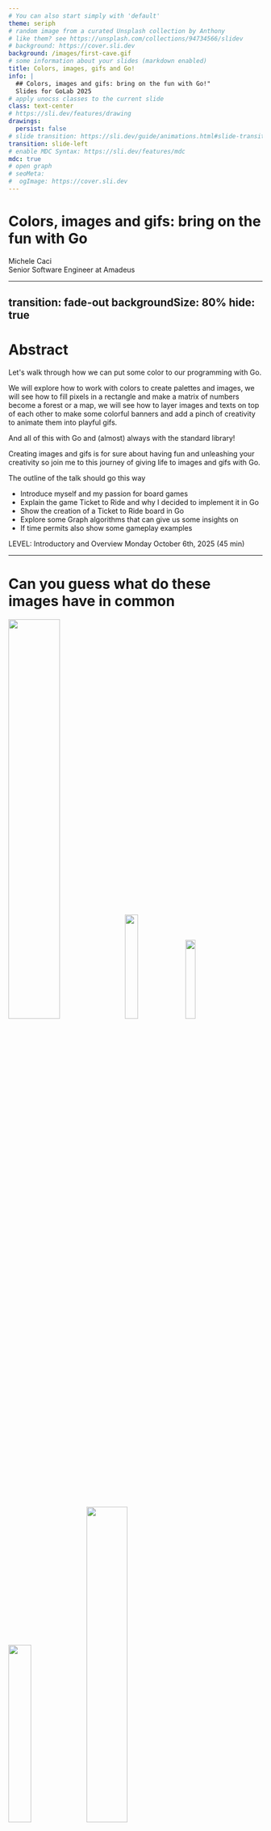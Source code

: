 ```yaml
---
# You can also start simply with 'default'
theme: seriph
# random image from a curated Unsplash collection by Anthony
# like them? see https://unsplash.com/collections/94734566/slidev
# background: https://cover.sli.dev
background: /images/first-cave.gif
# some information about your slides (markdown enabled)
title: Colors, images, gifs and Go!
info: |
  ## Colors, images and gifs: bring on the fun with Go!"
  Slides for GoLab 2025
# apply unocss classes to the current slide
class: text-center
# https://sli.dev/features/drawing
drawings:
  persist: false
# slide transition: https://sli.dev/guide/animations.html#slide-transitions
transition: slide-left
# enable MDC Syntax: https://sli.dev/features/mdc
mdc: true
# open graph
# seoMeta:
#  ogImage: https://cover.sli.dev
---
```


# Colors, images and gifs: bring on the fun with Go

<div class="absolute bottom-10 text-left">
    <div>Michele Caci</div>
    <div>Senior Software Engineer at Amadeus</div>
    <div class="flex m-0 gap-1">
      <a href="https://github.com/mcaci" target="_blank" alt="Michele's GitHub" title="Michele's GitHub"
        class="text-xl slidev-icon-btn opacity-50 !border-none !hover:text-white">
        <carbon-logo-github />
      </a>
      <a href="https://x.com/goMicheleCaci" target="_blank" alt="Michele's X" title="Michele's X"
        class="text-xl slidev-icon-btn opacity-50 !border-none !hover:text-white">
        <carbon-logo-x />
      </a>
      <a href="https://www.linkedin.com/in/michele-caci-47770132/" target="_blank" alt="Michele's Linkedin" title="Michele's Linkedin"
        class="text-xl slidev-icon-btn opacity-50 !border-none !hover:text-white">
        <carbon-logo-linkedin />
      </a>
    </div>
</div>

---
transition: fade-out
backgroundSize: 80%
hide: true
---

# Abstract

<!-- layout: image-right -->

Let's walk through how we can put some color to our programming with Go.

We will explore how to work with colors to create palettes and images, we will see how to fill pixels in a rectangle and make a matrix of numbers become a forest or a map, we will see how to layer images and texts on top of each other to make some colorful banners and add a pinch of creativity to animate them into playful gifs.

And all of this with Go and (almost) always with the standard library!

Creating images and gifs is for sure about having fun and unleashing your creativity so join me to this journey of giving life to images and gifs with Go.

The outline of the talk should go this way

- Introduce myself and my passion for board games
- Explain the game Ticket to Ride and why I decided to implement it in Go
- Show the creation of a Ticket to Ride board in Go
- Explore some Graph algorithms that can give us some insights on
- If time permits also show some gameplay examples

LEVEL: Introductory and Overview
Monday October 6th, 2025 (45 min)

---

# Can you guess what do these images have in common

<img src="/images/actual-cave-with-sand.png" class="absolute top-25 left-20" style="width: 45%; height: auto;"/>
<img src="/images/forest.png" class="absolute bottom-5 left-10" style="width: 23%; height: auto;"/>
<img src="/images/bgGradient.png" class="absolute bottom-25 left-85" style="width: 20%; height: auto;"/>
<img src="/images/LunchBreak.gif" class="absolute bottom-8 left-67" style="width: 30%; height: auto;"/>
<img src="/images/game_of_life.gif" class="absolute bottom-10 right-5" style="width: 40%; height: auto;"/>

<!-- Show a sequence of 3 images or gifs created with Go -->

---
layout: lblue-fact
---

They are all made in Go

---
layout: fact
---

# ⚠️ Disclaimer

<v-click>
Most of the images in this presentation are made in Go
</v-click>

<!-- If an image is not made in Go you'll notice -->

---

# But why would I even start make images or gifs in Go?

<v-clicks>

- I love Go
- It’s fun
- The results can be weirdly satisfying

</v-clicks>

<img v-click src="/images/whatIsBestForImageProcessing.png" class="absolute top-25 left-30" style="width: 55%; height: auto;"/>
<img v-click src="/images/very-dull-page.png" class="absolute bottom-10 left-10" style="width: 40%; height: auto;"/>

<!-- 
- I love Go
  - It's a straightforward language that can generate performant programs
- It’s fun 
- The results can be weirdly satisfying
  - There are some images I couldn't believe myself to be able to generate
- When I googled "which programming language is best for pictures" I got this
  - So of course I had to do it in Go
-->

---
layout: center
---

# 👋 Hello

- I'm Michele
- I work in Amadeus
- I deploy and operate Splunk
- My hobbies include languages, board games and TBA (something fun)
- And I'm going to talk you about creativity, art and fun with Go!

<!-- Amadeus: we make travel working -->

---
layout: lblue-fact
---

Let's start creating our first Image

---

# 🖼️ Our First Image

Step by step

<v-click>
1. We start by defining the bounds of the image as a rectangle.

```go
r := image.Rect(0, 0, 1024, 768) // A 1024x768 image
```

</v-click>

<v-click>
2. We create the image using the rectangle and a specific color space (RGBA).

```go
img := image.NewRGBA(r)
```

</v-click>

<v-click>
3. We set the pixels of the image to the color we want

```go
for x := range r.Max.X {
  for y := range r.Max.Y {
    img.Set(x, y, color.RGBA{G: 150, A: 255})
  }
}
```

</v-click>

<v-click>
4. We encode the image into a file with a specific format

```go
f, _ := os.Create("green.png")
png.Encode(f, img)
```

</v-click>

<img v-click="1" src="/images/bounds.png" class="absolute top-18 right-10" style="width: 28%; height: auto;"/>
<img v-click="5" src="/images/green.png" class="absolute top-50 right-25" style="width: 30%; height: auto;"/>

---

# 🖼️ Our First Image

Full code

```go{all|13-17|15}
package main

import (
  "image"
  "image/color"
  "image/png"
  "os"
)

func main() {
  r := image.Rect(0, 0, 1024, 768)
  img := image.NewRGBA(r)
  for x := range r.Max.X {
    for y := range r.Max.Y {
      img.Set(x, y, color.RGBA{G: 150, A: 255})
    }
  }
  f, _ := os.Create("green.png")
  png.Encode(f, img)
}
```

<img src="/images/green.png" class="absolute top-50 right-25" style="width: 30%; height: auto;"/>

---

# 🎨 Beyond our First Image

Stepping up the color scene

````md magic-move
```go
img.Set(x, y, color.RGBA{G: 150, A: 255})
```

```go
img.Set(x, y, color.RGBA{B: 150, A: 255})
```

```go
switch (x/32 + y/32) % 2 {
case 0:
  img.Set(x, y, color.RGBA{B: 150, A: 255})
default:
  img.Set(x, y, color.RGBA{G: 150, A: 255})
}
```

```go
img.Set(x, y, color.RGBA{
  B: uint8(float64(x) / float64(r.Max.X) * 255),
  G: uint8(float64(y) / float64(r.Max.Y) * 255),
  A: 255,
})
```

```go
img.Set(x, y, color.RGBA{
  R: uint8((1 + math.Cos(float64(x)/10)) * 255),
  G: uint8((1 + math.Sin(float64(y)/10)) * 255),
  A: 255,
})
```

```go
nano := uint32(time.Now().UnixNano())
img.Set(x, y, color.RGBA{
  R: uint8((nano >> 16) & 0xFF),
  G: uint8((nano >> 8) & 0xFF),
  B: uint8(nano & 0xFF),
  A: 255,
})
```
````

<img src="/images/green.png" class="absolute top-18 right-10" style="width: 28%; height: auto;"/>
<img v-click="+1" src="/images/blue.png" class="absolute top-35 right-20" style="width: 30%; height: auto;"/>
<img v-click="+2" src="/images/bgCheckerboard.png" class="absolute top-50 right-35" style="width: 30%; height: auto;"/>
<img v-click="+3" src="/images/bgGradient.png" class="absolute top-65 right-50" style="width: 28%; height: auto;"/>
<img v-click="+4" src="/images/plaid.png" class="absolute top-50 right-25" style="width: 40%; height: auto;"/>
<img v-click="+5" src="/images/timeflow.png" class="absolute top-50 right-25" style="width: 45%; height: auto;"/>

<!-- 
In the first image we started by setting all pixels to a fully opaque medium green (not too bright, not too dark)

We can easily change that to a fully opaque medium blue (not too bright, not too dark)

Or go even a bit further and create a checkerboard pattern or a gradient of blue and green where each pixel is a combination of blue and green that depend on the coordinates

We decide the color we want to paint the image the way we want and with the tools we want: our choice is just a function that decides what color goes where.

We can use math (yes, math) to create a nice plaid.

Or we can even visualize the flow of time. By the way if your really want to see how the fime flows, here it is... a malfunctioning TV screen: mystery solved, you're welcome.
-->

---
layout: lblue-fact
---

Fun fact

---
layout: fact
---

Piet Mondrian famously used Go to paint his "Composition with Red, Blue and Yellow" painting in 1930

<img src="/images/Piet_Mondriaan.jpg" class="absolute top-5 left-15" style="width: 15%; height: auto;"/>
<img src="/images/Piet_Mondriaan,_1930_-_Mondrian_Composition_II_in_Red,_Blue,_and_Yellow.jpg" class="absolute bottom-20 right-15" style="width: 10%; height: auto;"/>
<img v-click src="/images/pietGondrian.png" class="absolute top-10 left-60" style="width: 50%; height: auto;"/>

---
layout: center
class: text-center
---

# 🧮 Using Inputs and Matrices

A more guided image creation

We have been the ones deciding the color so far

Either by hardcoding it or by computing it via a function

Now we see how to use external input to drive the creation of the image

---
layout: center
class: text-center
---

```
100021112110202312022010330204312040000111012143445142221414240220240442332040010320133120230011020
111110201332323210211143123214321343332124211413115514155115511033421001222101204330001300333011010
222100123300231230122203432310224441551434231352112532354252244334410042212441233243220102033110020
212210311310102334321243104133012535144151532555155341325352512544453402400411340202133231000102020
112002102322001003304233302040124544411225523533534235113353522233535550432232202401221022110311110
112102131331201432320312233124434232544144233241123334112232531521542551332434224211234133132330300
...
```

```
...
SbcccccccaaaaacaaaaaaaaccccccaaaaaccccccccciiinnntttxxxEzzzzyyyyvvqqqjjjdddccccc
abcccccccccccccaaaaaaaaaccccaaaaaaccccccccciiinnnntttxxxxyyyyyvvvvqqjjjdddcccccc
abcccccccccccccaaaaaaaaaacccaaaaaacccccccccciiinnnttttxxxyyyyyvvvqqqjjjdddcccccc
abccccccccccccccccaaaaaaacccaaaaaaccccccccccciiinnnntttwyyywyyyvvrrrkkjdddcccccc
abcccccccccccccccaaaaaaaaccccaaaccccccccccccciiihnnnttwwwywwyyywvrrrkkkeeccccccc
abcccccccccccccccaaaaaaaaccccccccccccccccccccchhhmmmsswwwwwwwwwwwvrrkkkeeccccccc
abcccccccaacccccccacaaacccccccccccccccccccaacchhhhmmsswwwwwswwwwwrrrkkkeeccccccc
abcccccccaaaccacccccaaacccccccccccccccaaccaaccchhhmmssswwwssrrwwwrrrkkkeeccccccc
abcccccccaaaaaaacccccccccccaaaccccccccaaaaaaccchhhmmssssssssrrrrrrrrkkkeeaaacccc
abcccccaaaaaaaaccccccccccccaaaaccccccccaaaaaaachhhmmmssssssllrrrrrrkkkeeeaaacccc
abccccaaaaaaaaaccccccccccccaaaacccccccccaaaaacchhhmmmmsssllllllllkkkkkeeeaaacccc
...
```

<arrow v-click x1="270" y1="152"  x2="145" y2="102" color="#F00" width="2" arrowSize="1" />
<arrow v-click x1="280" y1="152"  x2="155" y2="102" color="#F00" width="2" arrowSize="1" />
<arrow v-click x1="290" y1="152"  x2="165" y2="102" color="#F00" width="2" arrowSize="1" />

---

# 🧮 Using Inputs and Matrices

From matrices

```go
for x := range r.Max.X {
  for y := range r.Max.Y {
    img.Set(x, y, color.RGBA{
      G: 35 + uint8(175.0/float64(m[x][y]+1)),
      A: 255,
      })
  }
}
```

or

```go
for x := range r.Max.X {
  for y := range r.Max.Y {
    img.Set(x, y, color.RGBA{
      R: uint8(55 + 200*(float64(m[x][y])-('a'-1))/float64('z'+1-('a'-1))),
      G: uint8(50 + 150*(float64(m[x][y])-('a'-1))/float64('z'+1-('a'-1))),
      B: uint8(25 + 100*(float64(m[x][y])-('a'-1))/float64('z'+1-('a'-1))),
      A: 255,
    })
  }
}
```

<arrow v-click x1="380" y1="250" x2="320" y2="210" color="#F00" width="2" arrowSize="1" />
<arrow v-click="1" x1="380" y1="525" x2="320" y2="465" color="#F00" width="2" arrowSize="1" />

---
layout: center
class: text-center
---

```
100021112110202312022010330204312040000111012143445142221414240220240442332040010320133120230011020
111110201332323210211143123214321343332124211413115514155115511033421001222101204330001300333011010
222100123300231230122203432310224441551434231352112532354252244334410042212441233243220102033110020
212210311310102334321243104133012535144151532555155341325352512544453402400411340202133231000102020
112002102322001003304233302040124544411225523533534235113353522233535550432232202401221022110311110
112102131331201432320312233124434232544144233241123334112232531521542551332434224211234133132330300
...
```

<br/>

```
...
SbcccccccaaaaacaaaaaaaaccccccaaaaaccccccccciiinnntttxxxEzzzzyyyyvvqqqjjjdddccccc
abcccccccccccccaaaaaaaaaccccaaaaaaccccccccciiinnnntttxxxxyyyyyvvvvqqjjjdddcccccc
abcccccccccccccaaaaaaaaaacccaaaaaacccccccccciiinnnttttxxxyyyyyvvvqqqjjjdddcccccc
abccccccccccccccccaaaaaaacccaaaaaaccccccccccciiinnnntttwyyywyyyvvrrrkkjdddcccccc
abcccccccccccccccaaaaaaaaccccaaaccccccccccccciiihnnnttwwwywwyyywvrrrkkkeeccccccc
abcccccccccccccccaaaaaaaaccccccccccccccccccccchhhmmmsswwwwwwwwwwwvrrkkkeeccccccc
abcccccccaacccccccacaaacccccccccccccccccccaacchhhhmmsswwwwwswwwwwrrrkkkeeccccccc
abcccccccaaaccacccccaaacccccccccccccccaaccaaccchhhmmssswwwssrrwwwrrrkkkeeccccccc
abcccccccaaaaaaacccccccccccaaaccccccccaaaaaaccchhhmmssssssssrrrrrrrrkkkeeaaacccc
abcccccaaaaaaaaccccccccccccaaaaccccccccaaaaaaachhhmmmssssssllrrrrrrkkkeeeaaacccc
abccccaaaaaaaaaccccccccccccaaaacccccccccaaaaacchhhmmmmsssllllllllkkkkkeeeaaacccc
...
```

<img v-click="1" src="/images/forest.png" class="absolute top-15 right-20" style="width: 25%; height: auto;"/>
<img v-click="1" src="/images/hill.png" class="absolute bottom-5 right-25" style="width: 40%; height: auto;"/>

<!-- 
Add joke about the matrix movie and or bitmaps 
-->

---

# 🧮 Using Inputs and Matrices

More complex input

These are `(x, y)` coordinates in a 2D space representing walls inside a cave

```
525,119 -> 525,122 -> 523,122 -> 523,125 -> 529,125 -> 529,122 -> 528,122 -> 528,119
497,69 -> 497,73 -> 489,73 -> 489,78 -> 504,78 -> 504,73 -> 501,73 -> 501,69
480,38 -> 480,31 -> 480,38 -> 482,38 -> 482,35 -> 482,38 -> 484,38 -> 484,35 -> 484,38 -> 486,38 -> 486,28 -> ...
480,38 -> 480,31 -> 480,38 -> 482,38 -> 482,35 -> 482,38 -> 484,38 -> 484,35 -> 484,38 -> 486,38 -> 486,28 -> ...
...
```

<v-click>

</v-click>

<v-clicks>

- `525,119 -> 525,122`
  - a vertical wall (only Y changes)
- `525,122 -> 523,122`
  - a horizontal wall (only X changes)
</v-clicks>

<!-- So we uses these rules to build a byte matrix with the coordinates representing this cave 
and use it as input to color our image-->

---

# 🧮 Using Inputs and Matrices

The cave

```go
// var cave [][]byte
for i := range cave {
  for j := range cave[i] {
    var r, g, b uint8
    switch cave[i][j] {
    case 0:
      r, g, b = 25, 10, 0 // ~ black
    case '*':
      r, g, b = 150, 150, 0 // yellow
    default:
      r, g, b = 200, 100, 0 // orange
    }
    img.Set(i, j, color.RGBA{R: r, G: g, B: b, A: 255})
  }
}
```

<img v-click src="/images/cave.png" class="absolute top-45 left-35" style="width: 70%; height: auto;"/>
<img v-click src="/images/first-cave.gif" class="absolute top-45 left-35" style="width: 70%; height: auto;"/>
<img v-click src="/images/cave-with-sand.png" class="absolute top-45 left-35" style="width: 70%; height: auto;"/>
<img v-click src="/images/actual-cave-with-sand.png" class="absolute top-45 left-35" style="width: 70%; height: auto;"/>

---
layout: center
class: text-center
---

# 🌍 A real world example

Github contribution table

<img src="/images/actual-gh-contributions.png" class="absolute bottom-20 left-50" style="width: 60%; height: auto;"/>

---

# 🌍 A real world example

Github contribution table

<v-click>

We can take the input from the HTML of a github user's homepage
</v-click>

<v-clicks>

```html
<td ... id="contribution-day-component-3-6" data-level="3" ...></td>
```

- `id` contains the (x, y) coordinates
- `data-level` is the index of the color from a __palette__

</v-clicks>

<!-- For those who don't know a palette is a set of colors and in Go, conveniently, a palette is a slice of colors -->
---

# 🌍 A real world example

Palettes in Go

```go
// type color.Palette []color.Color
p := color.Palette{
  color.RGBA{R: 239 G: 242 B: 245 A: 255},  // 0xEFF2F5
  color.RGBA{R: 172 G: 238 B: 187 A: 255},  // 0xACEEBB
  color.RGBA{R: 74  G: 194 B: 107 A: 255},  // 0x4AC26B
  color.RGBA{R: 45  G: 164 B: 78  A: 255},  // 0x2DA44E
  color.RGBA{R: 17  G: 99  B: 41  A: 255},  // 0x116329
}
```

<img v-click src="/images/actual-gh-contributions.png" class="absolute top-40 right-15" style="width: 40%; height: auto;"/>
<arrow v-after x1="800" y1="300" x2="850" y2="250" color="#F00" width="2" arrowSize="1" />

---

# 🌍 A real world example

Github input + color.Palette = contribution table

<img src="/images/actual-gh-contributions.png" class="absolute top-30 left-30" style="width: 70%; height: auto;"/>
<img v-click src="/images/generated-gh-contributions.png" class="absolute bottom-30 left-40" style="width: 65%; height: auto;"/>

---
layout: lblue-fact
---

Fun fact

---
layout: fact
---

A less known version of the Monalisa is a paint by number painting made in Go

<img src="/images/leonardo-da-vinci.jpg" class="absolute top-5 left-15" style="width: 15%; height: auto;"/>
<img src="/images/Mona_Lisa,_by_Leonardo_da_Vinci.jpg" class="absolute bottom-5 right-15" style="width: 10%; height: auto;"/>
<img v-click src="/images/monalisaPaintByNumber.png" class="absolute top-10 left-80" style="width: 38%; height: auto;"/>

---
layout: center
class: text-center
---

# 🗃️ Layering Images

From setting colors to pixels to drawing layers

<!-- So far we have used a lot:

```go
func (p *RGBA) Set(x, y int, c color.Color) // For RGBA
```

We are now moving to:

```go
func Draw(dst Image, r image.Rectangle, src image.Image, sp image.Point, op Op)
``` -->

---

# 🗃️ Layering Images

A basic composition of two images

<v-click>

1. We create the first image `dst` as a green rectangle

```go
dstR := image.Rect(0, 0, 1024, 768)
dst := image.NewRGBA(dstR)
for x := range dstR.Max.X {
  for y := range dstR.Max.Y {
    dst.Set(x, y, color.RGBA{G: 150, A: 255})
  }
}
```
</v-click>

<v-click>

2. We create the second image `src` as a smaller white rectangle

```go
srcR := image.Rect(0, 0, 800, 600)
src := image.NewRGBA(srcR)
for x := range srcR.Max.X {
  for y := range srcR.Max.Y {
    src.Set(x, y, color.White)
  }
}
```
</v-click>

---

# 🗃️ Layering Images

A basic composition of two images

<v-click>

3. We draw `dst` over `src`

```go
draw.Draw(
  dst,   // the destination image
  image.Rect(224, 168, dstR.Max.X, dstR.Max.Y),  // the area on dst where Draw can operate
  src,  // the source image
  image.Point{224, 168}, // the starting point from which the source can be taken
  draw.Over, // the draw operation (draw src over dst)
)
```

</v-click>

<v-click>

4. And encode the resulting image, `dst`, into a file with a specific format

```go
f, _ := os.Create("white-in-green.png")
png.Encode(f, dst)
```

</v-click>

---

# 🗃️ Layering Images

Full code

```go
func main() {
  dstR := image.Rect(0, 0, 1024, 768)
  dst := image.NewRGBA(dstR)
  for x := range dstR.Max.X {
    for y := range dstR.Max.Y {
      dst.Set(x, y, color.RGBA{G: 150, A: 255})
    }
  }
  srcR := image.Rect(0, 0, 800, 600)
  src := image.NewRGBA(srcR)
  for x := range srcR.Max.X {
    for y := range srcR.Max.Y {
      src.Set(x, y, color.White)
    }
  }
  draw.Draw(dst, image.Rect(224, 168, dstR.Max.X, dstR.Max.Y), src, image.Point{224, 168}, draw.Over)
  f, _ := os.Create("white-in-green.png")
  png.Encode(f, dst)
}

```

<img v-click src="/images/white-in-green.png" class="absolute top-45 right-25" style="width: 30%; height: auto;"/>

---

# 🗃️ Layering Images and Text

Let's get creative

<v-clicks>

1. Load a background image
2. Put a grey box inside
3. Add a nice gopher
4. Write some text
</v-clicks>

<img v-click="+1" src="/images/golab-speakers.png" class="absolute top-45 right-25" style="width: 30%; height: auto;"/>
<img v-click="+2" src="/images/composition-grey.png" class="absolute top-45 right-25" style="width: 30%; height: auto;"/>
<img v-click="+3" src="/images/composition-gopher.png" class="absolute top-45 right-25" style="width: 30%; height: auto;"/>
<img v-click="+4" src="/images/composition.png" class="absolute top-45 right-25" style="width: 30%; height: auto;"/>

---

# 🗃️ Layering Images and Text

Load the background

```go
func Load(filename string) draw.Image {
  f, err := os.Open(filename)
  if err != nil {
    log.Fatal(err)
  }
  img, err := png.Decode(f)
  if err != nil {
    log.Fatal(err)
  }
  switch outImg := img.(type) {
  case draw.Image:
    return outImg
  default:
    log.Fatalf("img %q is not of type draw.Image but %T", filename, img)
    return nil
  }
}
```

---

# 🗃️ Layering Images and Text

Put a grey box inside

---

# 🗃️ Layering Images and Text

Add a nice gopher

---

# 🗃️ Layering Images and Text

Write some text

---

# How about some ASCII Art?

---

## 🖼️ Layering Images and Text

- Composing visuals with layers
- Adding text overlays
- Creating banners and posters


---
layout: lblue-fact
---

Fun fact

---
layout: fact
---

And that's how Pablo Picasso used Go to paint his famous Gopher

<img src="/images/leonardo-da-vinci.jpg" class="absolute top-5 left-15" style="width: 15%; height: auto;"/>
<img v-click src="/images/picasso-gopher.png" class="absolute top-10 left-80" style="width: 38%; height: auto;"/>

<!-- Isn't it beautiful? -->

---

## 🎞️ Animating with Go

- Making playful GIFs
- Frame-by-frame animation
- Example: animated banner or pixel art
- Example: a progress bar


---
layout: lblue-fact
---

Fun fact

---
layout: fact
---

<img src="/images/progressbar.gif" class="absolute bottom-10 left-70" style="width: 38%; height: auto;"/>

---

## 🧰 Tools & Techniques

- Go packages used (mostly standard library)
- Tips for working with images and pixels
- How to stay creative while coding

---

## 🧠 What You Can Build

- Fun projects: maps, games, visualizations
- Ideas to explore on your own
- Encouragement to experiment!

---

## 🙌 Wrapping Up

- Recap of what we covered
- Resources and links
- Final thoughts: code is a canvas!

- It shows that Go can hold its ground when working with images
  - Go is not the first language mentioned for image creation, so of course I had to do that (wink to the way Ron Evans says, Go is not for that, so of course I had to do it in Go)
- 🎨 Why Color in Code?
  - Programming isn't just logic—it's also art
  - Go is fast, simple, and surprisingly good at graphics
  - We'll use (almost) only the standard library!

---

## 💬 Q&A

- Ask me anything!
- Connect with me online

---
layout: lblue-end
---

<div class="text-white font-size-10">
Thank you very much!
</div>

<div class="absolute bottom-10">
  <div  class="text-white">Michele Caci</div>
  <div class="flex m-0 gap-1">
    <a href="https://github.com/mcaci" target="_blank" alt="Michele's GitHub" title="Michele's GitHub"
      class="text-xl slidev-icon-btn opacity-50 !border-none !hover:text-white">
      <carbon-logo-github />
    </a>
    <a href="https://x.com/goMicheleCaci" target="_blank" alt="Michele's X" title="Michele's X"
      class="text-xl slidev-icon-btn opacity-50 !border-none !hover:text-white">
      <carbon-logo-x />
    </a>
    <a href="https://www.linkedin.com/in/michele-caci-47770132/" target="_blank" alt="Michele's Linkedin" title="Michele's Linkedin"
      class="text-xl slidev-icon-btn opacity-50 !border-none !hover:text-white">
      <carbon-logo-linkedin />
    </a>
  </div>
</div>
<img src="/images/michelecaciQR.jpeg" class="absolute bottom-5 right-5 text-right" style="width: 20%; height: auto;"/>

<!-- HOW ABOUT A FUNNY IDEA FOR PEACE OUT? LIKE A ENDING CREDITS? OR SOMETHING ELSE? TO BE SEEN -->